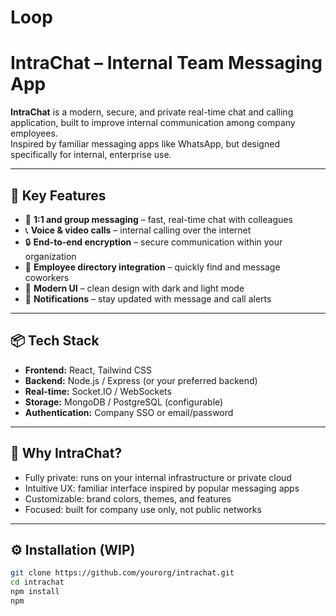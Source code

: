 # Loop
# IntraChat – Internal Team Messaging App

**IntraChat** is a modern, secure, and private real-time chat and calling application, built to improve internal communication among company employees.  
Inspired by familiar messaging apps like WhatsApp, but designed specifically for internal, enterprise use.

---

## 🚀 Key Features
- 📱 **1:1 and group messaging** – fast, real-time chat with colleagues
- 📞 **Voice & video calls** – internal calling over the internet
- 🔒 **End-to-end encryption** – secure communication within your organization
- 🏢 **Employee directory integration** – quickly find and message coworkers
- 🌙 **Modern UI** – clean design with dark and light mode
- 🔔 **Notifications** – stay updated with message and call alerts

---

## 📦 Tech Stack
- **Frontend:** React, Tailwind CSS
- **Backend:** Node.js / Express (or your preferred backend)
- **Real-time:** Socket.IO / WebSockets
- **Storage:** MongoDB / PostgreSQL (configurable)
- **Authentication:** Company SSO or email/password

---

## 🧩 Why IntraChat?
- Fully private: runs on your internal infrastructure or private cloud
- Intuitive UX: familiar interface inspired by popular messaging apps
- Customizable: brand colors, themes, and features
- Focused: built for company use only, not public networks

---

## ⚙️ Installation (WIP)
```bash
git clone https://github.com/yourorg/intrachat.git
cd intrachat
npm install
npm
